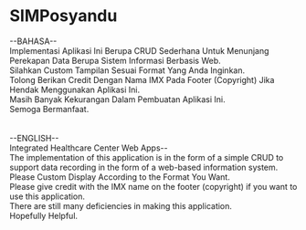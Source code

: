 # SIMPosyandu

--BAHASA--<br>
Implementasi Aplikasi Ini Berupa CRUD Sederhana Untuk Menunjang Perekapan Data Berupa Sistem Informasi Berbasis Web.<br>
Silahkan Custom Tampilan Sesuai Format Yang Anda Inginkan.<br>
Tolong Berikan Credit Dengan Nama IMX Pada Footer (Copyright) Jika Hendak Menggunakan Aplikasi Ini.<br>
Masih Banyak Kekurangan Dalam Pembuatan Aplikasi Ini.<br>
Semoga Bermanfaat.<br>
<br><br>
--ENGLISH--<br>
Integrated Healthcare Center Web Apps--<br>
The implementation of this application is in the form of a simple CRUD to support data recording in the form of a web-based information system. <br>
Please Custom Display According to the Format You Want.<br>
Please give credit with the IMX name on the footer (copyright) if you want to use this application.<br>
There are still many deficiencies in making this application. <br>
Hopefully Helpful.
